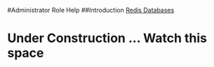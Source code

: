 #Administrator Role Help
##Introduction
[Redis Databases](<%=redis_databases_help_path%>)
# Under Construction ... Watch this space